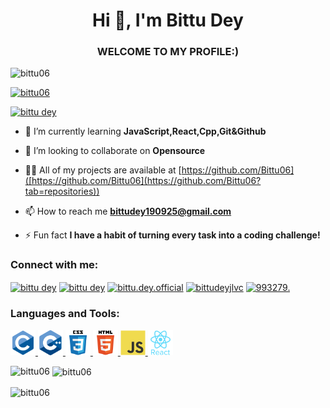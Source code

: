 <h1 align="center">Hi 👋, I'm Bittu Dey</h1>
<h3 align="center">WELCOME TO MY PROFILE:)</h3>

<p align="left"> <img src="https://komarev.com/ghpvc/?username=bittu06&label=Profile%20views&color=0e75b6&style=flat" alt="bittu06" /> </p>

<p align="left"> <a href="https://github.com/ryo-ma/github-profile-trophy"><img src="https://github-profile-trophy.vercel.app/?username=bittu06" alt="bittu06" /></a> </p>

<p align="left"> <a href="https://twitter.com/dey1869640" target="blank"><img src="https://img.shields.io/twitter/follow/bittu dey?logo=twitter&style=for-the-badge" alt="bittu dey" /></a> </p>

- 🌱 I’m currently learning **JavaScript,React,Cpp,Git&Github**

- 👯 I’m looking to collaborate on **Opensource**

- 👨‍💻 All of my projects are available at [https://github.com/Bittu06]([https://github.com/Bittu06](https://github.com/Bittu06?tab=repositories))

- 📫 How to reach me **bittudey190925@gmail.com**

- ⚡ Fun fact **I have a habit of turning every task into a coding challenge!**

<h3 align="left">Connect with me:</h3>
<p align="left">
<a href="https://twitter.com/bittu dey" target="blank"><img align="center" src="https://raw.githubusercontent.com/rahuldkjain/github-profile-readme-generator/master/src/images/icons/Social/twitter.svg" alt="bittu dey" height="30" width="40" /></a>
<a href="https://linkedin.com/in/bittu dey" target="blank"><img align="center" src="https://raw.githubusercontent.com/rahuldkjain/github-profile-readme-generator/master/src/images/icons/Social/linked-in-alt.svg" alt="bittu dey" height="30" width="40" /></a>
<a href="https://instagram.com/bittu.dey.official" target="blank"><img align="center" src="https://raw.githubusercontent.com/rahuldkjain/github-profile-readme-generator/master/src/images/icons/Social/instagram.svg" alt="bittu.dey.official" height="30" width="40" /></a>
<a href="https://auth.geeksforgeeks.org/user/bittudeyjlvc" target="blank"><img align="center" src="https://raw.githubusercontent.com/rahuldkjain/github-profile-readme-generator/master/src/images/icons/Social/geeks-for-geeks.svg" alt="bittudeyjlvc" height="30" width="40" /></a>
<a href="https://discord.gg/993279." target="blank"><img align="center" src="https://raw.githubusercontent.com/rahuldkjain/github-profile-readme-generator/master/src/images/icons/Social/discord.svg" alt="993279." height="30" width="40" /></a>
</p>

<h3 align="left">Languages and Tools:</h3>
<p align="left"> <a href="https://www.cprogramming.com/" target="_blank" rel="noreferrer"> <img src="https://raw.githubusercontent.com/devicons/devicon/master/icons/c/c-original.svg" alt="c" width="40" height="40"/> </a> <a href="https://www.w3schools.com/cpp/" target="_blank" rel="noreferrer"> <img src="https://raw.githubusercontent.com/devicons/devicon/master/icons/cplusplus/cplusplus-original.svg" alt="cplusplus" width="40" height="40"/> </a> <a href="https://www.w3schools.com/css/" target="_blank" rel="noreferrer"> <img src="https://raw.githubusercontent.com/devicons/devicon/master/icons/css3/css3-original-wordmark.svg" alt="css3" width="40" height="40"/> </a> <a href="https://www.w3.org/html/" target="_blank" rel="noreferrer"> <img src="https://raw.githubusercontent.com/devicons/devicon/master/icons/html5/html5-original-wordmark.svg" alt="html5" width="40" height="40"/> </a> <a href="https://developer.mozilla.org/en-US/docs/Web/JavaScript" target="_blank" rel="noreferrer"> <img src="https://raw.githubusercontent.com/devicons/devicon/master/icons/javascript/javascript-original.svg" alt="javascript" width="40" height="40"/> </a> <a href="https://reactjs.org/" target="_blank" rel="noreferrer"> <img src="https://raw.githubusercontent.com/devicons/devicon/master/icons/react/react-original-wordmark.svg" alt="react" width="40" height="40"/> </a> </p>

<p><img align="left" src="https://github-readme-stats.vercel.app/api/top-langs?username=bittu06&show_icons=true&locale=en&layout=compact" alt="bittu06" /></p>
<div>
<p>&nbsp;<img align="center" src="https://github-readme-stats.vercel.app/api?username=bittu06&show_icons=true&locale=en" alt="bittu06" /></p>
</div>
<p><img align="center" src="https://github-readme-streak-stats.herokuapp.com/?user=bittu06&" alt="bittu06" /></p>

